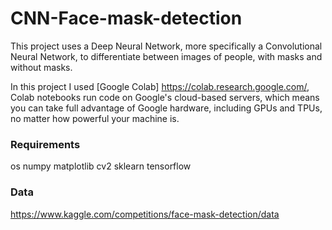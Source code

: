 # CNN-Face-mask-detection
This project uses a Deep Neural Network, more specifically a Convolutional Neural Network, to differentiate between images of people, with masks and without masks.

In this project I used [Google Colab] https://colab.research.google.com/, Colab notebooks run code on Google's cloud-based servers, which means you can take full advantage of Google hardware, including GPUs and TPUs, no matter how powerful your machine is.

### Requirements
os
numpy 
matplotlib
cv2
sklearn
tensorflow

### Data
https://www.kaggle.com/competitions/face-mask-detection/data
